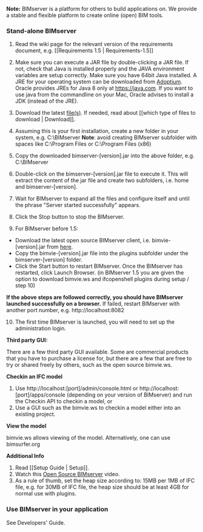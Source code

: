 **Note:** BIMserver is a platform for others to build applications on. We provide a stable and flexible platform to create online (open) BIM tools.

### **Stand-alone BIMserver**

1. Read the wiki page for the relevant version of the requirements document, e.g. [[Requirements 1.5 | Requirements-1.5]]

2. Make sure you can execute a JAR file by double-clicking a JAR file. If not, check that Java is installed properly and the JAVA environment variables are setup correctly. Make sure you have 64bit Java installed.  A JRE for your operating system can be downloaded from [Adoptium](https://adoptium.net/de/temurin/releases/?package=jre&os=any). Oracle provides JREs for Java 8 only at <https://java.com>. If you want to use java from the commandline on your Mac, Oracle advises to install a JDK (instead of the JRE).

3. Download the latest [file(s)](https://github.com/opensourceBIM/BIMserver/releases). If needed, read about [[which type of files to download | Download]].

4. Assuming this is your first installation, create a new folder in your system, e.g. C:\BIMserver
**Note**: avoid creating BIMserver subfolder with spaces like C:\Program Files or C:\Program Files (x86)

5. Copy the downloaded bimserver-[version].jar into the above folder, e.g. C:\BIMserver

6. Double-click on the bimserver-[version].jar file to execute it. This will extract the content of the jar file and create two subfolders, i.e. home and bimserver-[version].

7. Wait for BIMserver to expand all the files and configure itself and until the phrase "Server started successfully" appears.

8. Click the Stop button to stop the BIMserver.

9. For BIMserver before 1.5: 
- Download the latest open source BIMserver client, i.e. bimvie-[version].jar from [here](https://github.com/opensourceBIM/bimvie.ws/releases).
- Copy the bimvie-[version].jar file into the plugins subfolder under the bimserver-[version] folder.
- Click the Start button to restart BIMserver. Once the BIMserver has restarted, click Launch Browser.
(in BIMserver 1.5 you are given the option to download bimvie.ws and ifcopenshell plugins during setup / step 10)

**If the above steps are followed correctly, you should have BIMserver launched successfully on a browser.** If failed, restart BIMserver with another port number, e.g. http://localhost:8082

10. The first time BIMserver is launched, you will need to set up the administration login.


**Third party GUI:**

There are a few third party GUI available. Some are commercial products that you have to purchase a license for, but there are a few that are free to try or shared freely by others, such as the open source bimvie.ws. 

**Checkin an IFC model**

1. Use http://localhost:[port]/admin/console.html or http://localhost:[port]/apps/console (depending on your version of BIMserver) and run the Checkin API to checkin a model, or
2. Use a GUI such as the bimvie.ws to checkin a model either into an existing project.

**View the model**

bimvie.ws allows viewing of the model. Alternatively, one can use bimsurfer.org

**Additional Info**

1. Read [[Setup Guide | Setup]].
2. Watch this [Open Source BIMserver](http://www.youtube.com/watch?v=greB5jHi6JQ) video.
3. As a rule of thumb, set the heap size according to: 15MB per 1MB of IFC file, e.g. for 30MB of IFC file, the heap size should be at least 4GB for normal use with plugins.

### **Use BIMserver in your application**

See Developers' Guide.
